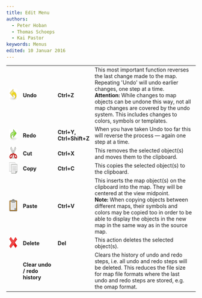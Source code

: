 ```yaml
---
title: Edit Menu
authors:
  - Peter Hoban
  - Thomas Schoeps
  - Kai Pastor
keywords: Menus
edited: 10 Januar 2016
---
```


<table>
<tr>
<td width="40"><img class="small" src="../mapper-images/undo.png" width="32" height="32" border="0" alt="" /></td>
<td width="100"><b>Undo</b></td>
<td width="70"><b>Ctrl+Z</b></td>
<td width="400">This most important function reverses the last change made to the map. Repeating 'Undo' will undo earlier changes, one step at a time.<br/>
<b>Attention:</b> While changes to map objects can be undone this way, not all map changes are covered by the undo system. This includes changes to colors, symbols or templates.</td>
</tr>
<tr>
<td><img class="small" src="../mapper-images/redo.png" width="32" height="32" border="0" alt="" /></td>
<td><b>Redo</b></td>
<td><b>Ctrl+Y, Ctrl+Shift+Z</b></td>
<td>When you have taken Undo too far this will reverse the process &#8212; again one step at a time.</td>
</tr>
<tr>
<td><img class="small" src="../mapper-images/cut.png" width="32" height="32" border="0" alt="" /></td>
<td><b>Cut</b></td>
<td><b>Ctrl+X</b></td>
<td>This removes the selected object(s) and moves them to the clipboard.</td>
</tr>
<tr>
<td><img class="small" src="../mapper-images/copy.png" width="32" height="32" border="0" alt="" /></td>
<td><b>Copy</b></td>
<td><b>Ctrl+C</b></td>
<td>This copies the selected object(s) to the clipboard.</td>
</tr>
<tr>
<td><img class="small" src="../mapper-images/paste.png" width="32" height="32" border="0" alt="" /></td>
<td><b>Paste</b></td>
<td><b>Ctrl+V</b></td>
<td>This inserts the map object(s) on the clipboard into the map. They will be centered at the view midpoint.<br/>
<b>Note:</b> When copying objects between different maps, their symbols and colors may be copied too in order to be able to display the objects in the new map in the same way as in the source map.</td>
</tr>
<tr>
<td><img class="small" src="../mapper-images/delete.png" width="32" height="32" border="0" alt="" /></td>
<td><b>Delete</b></td>
<td><b>Del</b></td>
<td>This action deletes the selected object(s).</td>
</tr>
<tr>
<td></td>
<td><b>Clear undo / redo history</b></td>
<td></td>
<td>Clears the history of undo and redo steps, i.e. all undo and redo steps will be deleted. This reduces the file size for map file formats where the last undo and redo steps are stored, e.g. the omap format.</td>
</tr>
</table>
